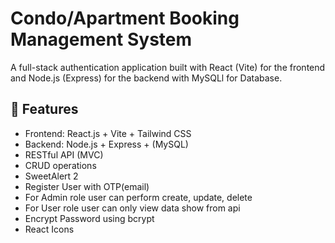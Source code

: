# Condo/Apartment Booking Management System

A full-stack authentication application built with React (Vite) for the frontend and Node.js (Express) for the backend with MySQLl for Database.

## 🚀 Features

- Frontend: React.js + Vite + Tailwind CSS
- Backend: Node.js + Express + (MySQL)
- RESTful API (MVC)
- CRUD operations
- SweetAlert 2
- Register User with OTP(email)
- For Admin role user can perform create, update, delete
- For User role user can only view data show from api
- Encrypt Password using bcrypt
- React Icons

